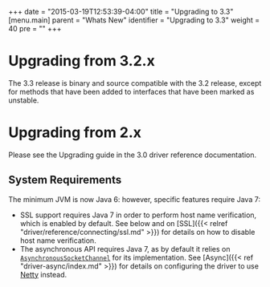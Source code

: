 +++
date = "2015-03-19T12:53:39-04:00"
title = "Upgrading to 3.3"
[menu.main]
  parent = "Whats New"
  identifier = "Upgrading to 3.3"
  weight = 40
  pre = "<i class='fa fa-wrench'></i>"
+++

# Upgrading from 3.2.x

The 3.3 release is binary and source compatible with the 3.2 release, except for methods that have been added to interfaces that have
been marked as unstable.
 
# Upgrading from 2.x

Please see the Upgrading guide in the 3.0 driver reference documentation.

## System Requirements

The minimum JVM is now Java 6: however, specific features require Java 7:

- SSL support requires Java 7 in order to perform host name verification, which is enabled by default.  See below and on
[SSL]({{< relref "driver/reference/connecting/ssl.md" >}}) for details on how to disable host name verification.
- The asynchronous API requires Java 7, as by default it relies on
[`AsynchronousSocketChannel`](http://docs.oracle.com/javase/7/docs/api/java/nio/channels/AsynchronousSocketChannel.html) for
its implementation.  See [Async]({{< ref "driver-async/index.md" >}}) for details on configuring the driver to use [Netty](http://netty.io/) instead.
